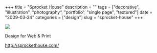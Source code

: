 +++
title = "Sprocket House"
description = ""
tags = ["decorative", "illustration", "photography", "portfolio", "single page", "textured"]
date = "2009-03-24"
categories = ["design"]
slug = "sprocket-house"
+++


 

  <div id="screens-thumbs" class="clearfix">
    <div class="txt-center" id="design-submission"><a href="http://sprockethouse.com/"><img id='bluga-thumbnail-1549' class='bluga-thumbnail large' src='http://media.konigi.com/bluga/
wt49c8fc772afcf_0.jpg'/></a></div>  
  </div>   
<p>Design for Web &amp; Print</p>
<p><a href="http://sprockethouse.com/">http://sprockethouse.com/</a></p>




